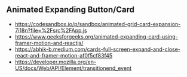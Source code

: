 ## Animated Expanding Button/Card
- https://codesandbox.io/p/sandbox/animated-grid-card-expansion-7i18n?file=%2Fsrc%2FApp.js
- https://www.geeksforgeeks.org/animated-expanding-card-using-framer-motion-and-reactjs/
- https://abhik-b.medium.com/cards-full-screen-expand-and-close-react-and-framer-motion-af0f5cf83f45
- https://developer.mozilla.org/en-US/docs/Web/API/Element/transitionend_event
